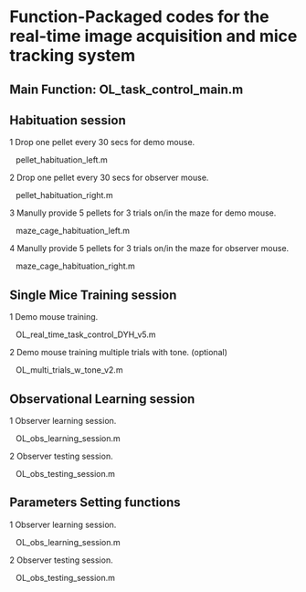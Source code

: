 # Function-Packaged codes for the real-time image acquisition and mice tracking system
## Main Function: OL_task_control_main.m
## Habituation session
1 Drop one pellet every 30 secs for demo mouse.

  &ensp; pellet_habituation_left.m

2 Drop one pellet every 30 secs for observer mouse.

  &ensp; pellet_habituation_right.m

3 Manully provide 5 pellets for 3 trials on/in the maze for demo mouse.

  &ensp; maze_cage_habituation_left.m

4 Manully provide 5 pellets for 3 trials on/in the maze for observer mouse.

  &ensp; maze_cage_habituation_right.m
  
## Single Mice Training session
1 Demo mouse training.

  &ensp; OL_real_time_task_control_DYH_v5.m
  
2 Demo mouse training multiple trials with tone. (optional)

  &ensp; OL_multi_trials_w_tone_v2.m  

## Observational Learning session
1 Observer learning session.

  &ensp; OL_obs_learning_session.m

2 Observer testing session.

  &ensp; OL_obs_testing_session.m

## Parameters Setting functions
1 Observer learning session.

  &ensp; OL_obs_learning_session.m

2 Observer testing session.

  &ensp; OL_obs_testing_session.m

